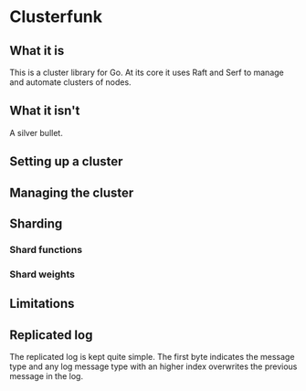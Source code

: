 # Clusterfunk

## What it is

This is a cluster library for Go. At its core it uses Raft and Serf to manage
and automate clusters of nodes.

## What it isn't

A silver bullet.

## Setting up a cluster

## Managing the cluster

## Sharding

### Shard functions

### Shard weights

## Limitations

## Replicated log

The replicated log is kept quite simple. The first byte indicates the message type
and any log message type with an higher index overwrites the previous message in
the log.
